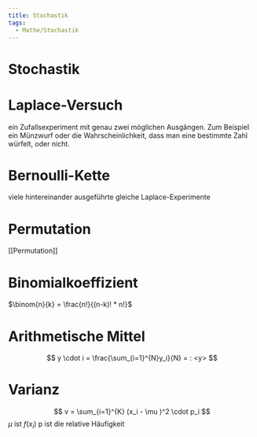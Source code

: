 ```yaml
---
title: Stochastik
tags:
  - Mathe/Stochastik
---
```


# Stochastik

# Laplace-Versuch

ein Zufallsexperiment mit genau zwei möglichen Ausgängen. Zum Beispiel ein Münzwurf oder die Wahrscheinlichkeit, dass man eine bestimmte Zahl würfelt, oder nicht.

# Bernoulli-Kette

viele hintereinander ausgeführte gleiche Laplace-Experimente

# Permutation

[[Permutation]]

# Binomialkoeffizient

$\binom{n}{k} = \frac{n!}{(n-k)! * n!}$

# Arithmetische Mittel

$$
y \cdot i = \frac{\sum_{i=1}^{N}y_i}{N} = : <y>
$$

# Varianz

$$
v = \sum_{i=1}^{K} (x_i - \mu )^2 \cdot p_i
$$
$\mu$ ist $f(x_i)$
p ist die relative Häufigkeit